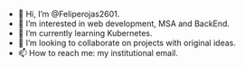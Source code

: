 - 👋 Hi, I’m @Feliperojas2601.
- 👀 I’m interested in web development, MSA and BackEnd.
- 🌱 I’m currently learning Kubernetes.
- 💞️ I’m looking to collaborate on projects with original ideas.
- 📫 How to reach me: my institutional email.

<!---
Feliperojas2601/Feliperojas2601 is a ✨ special ✨ repository because its `README.md` (this file) appears on your GitHub profile.
You can click the Preview link to take a look at your changes.
--->
